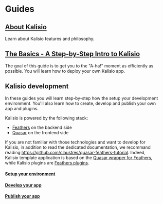 # Guides

## [About Kalisio](./ABOUT.MD)

Learn about Kalisio features and philosophy.

## [The Basics - A Step-by-Step Intro to Kalisio](./BASICS.MD)

The goal of this guide is to get you to the "A-ha!" moment as efficiently as possible.
You will learn how to deploy your own Kalisio app.

## Kalisio development

In these guides you will learn step-by-step how the setup your development environment.
You'll also learn how to create, develop and publish your own app and plugins.

Kalisio is powered by the following stack:
* [Feathers](https://feathersjs.com/) on the backend side
* [Quasar](http://quasar-framework.org/) on the frontend side

If you are not familiar with those technologies and want to develop for Kalisio, in addition to read the dedicated documentation, we recommand reading https://github.com/claustres/quasar-feathers-tutorial. Indeed, Kalisio template application is based on the [Quasar wrapper for Feathers](https://github.com/quasarframework/quasar-wrapper-feathersjs-api), while Kalisio plugins are [Feathers plugins](https://docs.feathersjs.com/guides/advanced/creating-a-plugin.html). 

#### [Setup your environment](./SETUP.MD)

#### [Develop your app](./DEVELOP.MD)

#### [Publish your app](./PUBLISH.MD)
